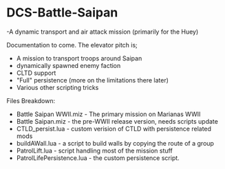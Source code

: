 # DCS-Battle-Saipan
-A dynamic transport and air attack mission (primarily for the Huey)

Documentation to come.
The elevator pitch is;
- A mission to transport troops around Saipan
- dynamically spawned enemy faction
- CLTD support
- "Full" persistence (more on the limitations there later)
- Various other scripting tricks


Files Breakdown:
- Battle Saipan WWII.miz - The primary mission on Marianas WWII
- Battle Saipan.miz - the pre-WWII release version, needs scripts update
- CTLD_persist.lua - custom verision of CTLD with persistence related mods
- buildAWall.lua - a script to build walls by copying the route of a group
- PatrolLift.lua - script handling most of the mission stuff
- PatrolLifePersistence.lua - the custom persistence script. 

